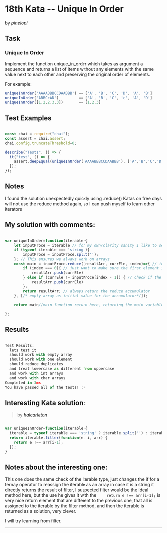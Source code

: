 # 18th Kata -- Unique In Order




by *[pinelopi](https://www.codewars.com/users/pinelopi)*


## Task

### Unique In Order



Implement the function unique_in_order which takes as argument a sequence and returns a list of items without any elements with the same value next to each other and preserving the original order of elements.

For example:
```js
uniqueInOrder('AAAABBBCCDAABBB') == ['A', 'B', 'C', 'D', 'A', 'B']
uniqueInOrder('ABBCcAD')         == ['A', 'B', 'C', 'c', 'A', 'D']
uniqueInOrder([1,2,2,3,3])       == [1,2,3]

```

## Test Examples

```js

const chai = require("chai");
const assert = chai.assert;
chai.config.truncateThreshold=0;

describe("Tests", () => {
  it("test", () => {
    assert.deepEqual(uniqueInOrder('AAAABBBCCDAABBB'), ['A','B','C','D','A','B'])
  });
});
```


## Notes

I found the solution unexpectedly quickly using .reduce()
Katas on free days will not use the reduce method again, so I can push myself to learn other iterators

## My solution with comments:

```js

var uniqueInOrder=function(iterable){
    let inputProce = iterable // for my own/clarity sanity I like to see the input as a declared variable
    if (typeof iterable === 'string'){
        inputProce = inputProce.split('');
    }; // This ensures we always work on arrays
    const main = inputProce.reduce((resultArr, currEle, index)=>{ // initialize the reduce
        if (index === 0){ // just want to make sure the first element is always pushed to the resulting array
            resultArr.push(currEle);
        } else if (currEle != inputProce[index - 1]) { // check if the current element is equal to the previous element
            resultArr.push(currEle);
        };
        return resultArr; // always return the reduce accumulator
    }, [/* empty array as initial value for the accumulator*/]);

    return main//main function return here, returning the main variable

};

```


## Results

```js

Test Results:
  lets test it
  should work with empty array
  should work with one element
  should reduce duplicates
  and treat lowercase as different from uppercase
  and work with int arrays
  and work with char arrays
Completed in 3ms
You have passed all of the tests! :)

```

## Interesting Kata solution:
> by *[halcarleton](https://www.codewars.com/users/halcarleton)*

```js

var uniqueInOrder=function(iterable){
  iterable = typeof iterable === 'string' ? iterable.split('') : iterable;
  return iterable.filter(function(e, i, arr) {
    return e !== arr[i-1];
  });
}

```

## Notes about the interesting one:

This one does the same check of the iterable type, just changes the if for a ternay operator to reassign the iterable as an array in case it is a string
it directly returns the result of filter, I suspected filter would be the ideal method here, but the use he gives it with the  ```     return e !== arr[i-1]; ``` is very nice
return element that are different to the previous one, that all is assigned to the iterable by the filter method, and then the iterable is returned as a solution, very clever.

I will try learning from filter.

---